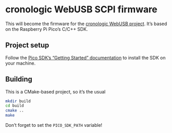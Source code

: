 # cronologic WebUSB SCPI firmware

This will become the firmware for the [cronologic WebUSB project](https://github.com/cronologic-de/webusb).
It’s based on the Raspberry Pi Pico’s C/C++ SDK.

## Project setup

Follow the [Pico SDK’s “Getting Started” documentation](https://rptl.io/pico-get-started) to install the SDK on your machine.

## Building

This is a CMake-based project, so it’s the usual

```sh
mkdir build
cd build
cmake ..
make
```

Don’t forget to set the `PICO_SDK_PATH` variable!
